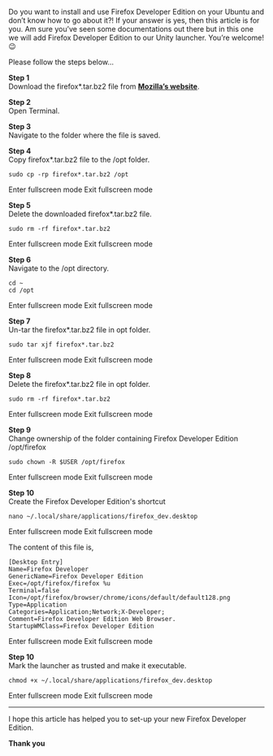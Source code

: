 Do you want to install and use Firefox Developer Edition on your Ubuntu and don’t know how to go about it?! If your answer is yes, then this article is for you. Am sure you’ve seen some documentations out there but in this one we will add Firefox Developer Edition to our Unity launcher. You’re welcome! 😉

Please follow the steps below…

**Step 1**  
Download the firefox\*.tar.bz2 file from **[Mozilla’s website](https://www.mozilla.org/en-US/firefox/developer/)**.

**Step 2**  
Open Terminal.

**Step 3**  
Navigate to the folder where the file is saved.

**Step 4**  
Copy firefox\*.tar.bz2 file to the /opt folder.  

```
sudo cp -rp firefox*.tar.bz2 /opt
```

Enter fullscreen mode Exit fullscreen mode

**Step 5**  
Delete the downloaded firefox\*.tar.bz2 file.  

```
sudo rm -rf firefox*.tar.bz2
```

Enter fullscreen mode Exit fullscreen mode

**Step 6**  
Navigate to the /opt directory.  

```
cd ~
cd /opt
```

Enter fullscreen mode Exit fullscreen mode

**Step 7**  
Un-tar the firefox\*.tar.bz2 file in opt folder.  

```
sudo tar xjf firefox*.tar.bz2
```

Enter fullscreen mode Exit fullscreen mode

**Step 8**  
Delete the firefox\*.tar.bz2 file in opt folder.  

```
sudo rm -rf firefox*.tar.bz2
```

Enter fullscreen mode Exit fullscreen mode

**Step 9**  
Change ownership of the folder containing Firefox Developer Edition /opt/firefox  

```
sudo chown -R $USER /opt/firefox
```

Enter fullscreen mode Exit fullscreen mode

**Step 10**  
Create the Firefox Developer Edition's shortcut  

```
nano ~/.local/share/applications/firefox_dev.desktop
```

Enter fullscreen mode Exit fullscreen mode

The content of this file is,  

```
[Desktop Entry]
Name=Firefox Developer 
GenericName=Firefox Developer Edition
Exec=/opt/firefox/firefox %u
Terminal=false
Icon=/opt/firefox/browser/chrome/icons/default/default128.png
Type=Application
Categories=Application;Network;X-Developer;
Comment=Firefox Developer Edition Web Browser.
StartupWMClass=Firefox Developer Edition
```

Enter fullscreen mode Exit fullscreen mode

**Step 10**  
Mark the launcher as trusted and make it executable.  

```
chmod +x ~/.local/share/applications/firefox_dev.desktop
```

Enter fullscreen mode Exit fullscreen mode

___

I hope this article has helped you to set-up your new Firefox Developer Edition.

**Thank you**